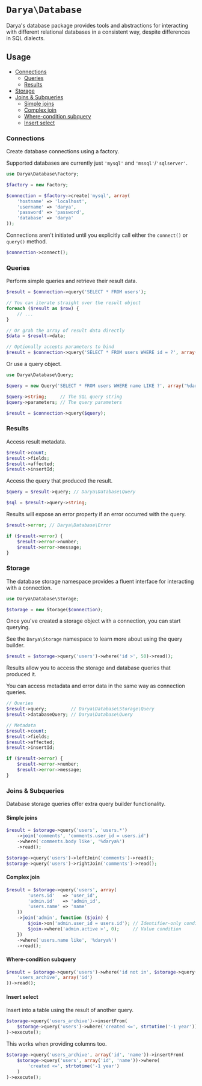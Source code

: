 # `Darya\Database`

Darya's database package provides tools and abstractions for interacting with
different relational databases in a consistent way, despite differences in SQL
dialects.

## Usage

- [Connections](#connections)
  - [Queries](#queries)
  - [Results](#results)
- [Storage](#storage)
- [Joins & Subqueries](#joins--subqueries)
  - [Simple joins](#simple-joins)
  - [Complex join](#complex-join)
  - [Where-condition subquery](#where-condition-subquery)
  - [Insert select](#insert-select)

### Connections

Create database connections using a factory.

Supported databases are currently just `'mysql'` and `'mssql'`/`'sqlserver'`.

```php
use Darya\Database\Factory;

$factory = new Factory;

$connection = $factory->create('mysql', array(
	'hostname' => 'localhost',
	'username' => 'darya',
	'password' => 'password',
	'database' => 'darya'
));
```

Connections aren't initiated until you explicitly call either the `connect()` or
`query()` method.

```php
$connection->connect();
```

### Queries

Perform simple queries and retrieve their result data.

```php
$result = $connection->query('SELECT * FROM users');

// You can iterate straight over the result object
foreach ($result as $row) {
	// ...
}

// Or grab the array of result data directly
$data = $result->data;

// Optionally accepts parameters to bind
$result = $connection->query('SELECT * FROM users WHERE id = ?', array(1));
```

Or use a query object.

```php
use Darya\Database\Query;

$query = new Query('SELECT * FROM users WHERE name LIKE ?', array('%darya%'));

$query->string;     // The SQL query string
$query->parameters; // The query parameters

$result = $connection->query($query);
```

### Results

Access result metadata.

```php
$result->count;
$result->fields;
$result->affected;
$result->insertId;
```

Access the query that produced the result.

```php
$query = $result->query; // Darya\Database\Query

$sql = $result->query->string;
```

Results will expose an error property if an error occurred with the query.

```php
$result->error; // Darya\Database\Error

if ($result->error) {
	$result->error->number;
	$result->error->message;
}
```

### Storage

The database storage namespace provides a fluent interface for interacting with
a connection.

```php
use Darya\Database\Storage;

$storage = new Storage($connection);
```

Once you've created a storage object with a connection, you can start querying.

See the `Darya\Storage` namespace to learn more about using the query builder.

```php
$result = $storage->query('users')->where('id >', 50)->read();
```

Results allow you to access the storage and database queries that produced it.

You can access metadata and error data in the same way as connection queries.

```php
// Queries
$result->query;         // Darya\Database\Storage\Query
$result->databaseQuery; // Darya\Database\Query

// Metadata
$result->count;
$result->fields;
$result->affected;
$result->insertId;

if ($result->error) {
	$result->error->number;
	$result->error->message;
}
```

### Joins & Subqueries

Database storage queries offer extra query builder functionality.

#### Simple joins

```php
$result = $storage->query('users', 'users.*')
	->join('comments', 'comments.user_id = users.id')
	->where('comments.body like', '%darya%')
	->read();

$storage->query('users')->leftJoin('comments')->read();
$storage->query('users')->rightJoin('comments')->read();
```

#### Complex join

```php
$result = $storage->query('users', array(
		'users.id'   => 'user_id',
		'admin.id'   => 'admin_id',
		'users.name' => 'name'
	))
	->join('admin', function ($join) {
		$join->on('admin.user_id = users.id'); // Identifier-only condition
		$join->where('admin.active >', 0);     // Value condition
	})
	->where('users.name like', '%darya%')
	->read();
```

#### Where-condition subquery

```php
$result = $storage->query('users')->where('id not in', $storage->query(
	'users_archive', array('id')
))->read();
```

#### Insert select

Insert into a table using the result of another query.

```php
$storage->query('users_archive')->insertFrom(
	$storage->query('users')->where('created <=', strtotime('-1 year'))
)->execute();
```

This works when providing columns too.

```php
$storage->query('users_archive', array('id', 'name'))->insertFrom(
	$storage->query('users', array('id', 'name'))->where(
		'created <=', strtotime('-1 year')
	)
)->execute();
```